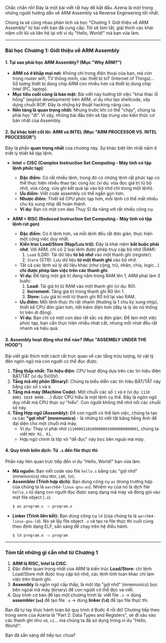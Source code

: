 Chắc chắn rồi! Đây là một bài viết rất hay để bắt đầu. Azeria là một trong những người hướng dẫn về ARM Assembly và Reverse Engineering tốt nhất.

Chúng ta sẽ cùng nhau phân tích và học "Chương 1: Giới thiệu về ARM Assembly" từ bài viết bạn đã cung cấp. Tôi sẽ tóm tắt, giải thích các khái niệm cốt lõi và liên hệ lại với ví dụ "Hello, World!" mà bạn vừa làm.

---

### **Bài học Chương 1: Giới thiệu về ARM Assembly**

#### **1. Tại sao phải học ARM Assembly? (Mục "Why ARM?")**

*   **ARM có ở khắp mọi nơi:** Không chỉ trong điện thoại của bạn, mà còn trong router wifi, TV thông minh, các thiết bị IoT (Internet of Things)... Số lượng thiết bị dùng chip ARM còn nhiều hơn cả thiết bị dùng chip Intel (PC, laptop).
*   **Mục tiêu cuối cùng là bảo mật:** Bài viết này hướng tới việc "khai thác lỗ hổng" (exploit development) trên ARM, ví dụ như tạo shellcode, xây dựng chuỗi ROP. Đây là những kỹ thuật hacking nâng cao.
*   **Nền tảng là quan trọng nhất:** Nhưng trước khi có thể "chạy", chúng ta phải học "đi". Vì vậy, những bài đầu tiên sẽ tập trung vào kiến thức cơ bản nhất của Assembly.

#### **2. Sự khác biệt cốt lõi: ARM và INTEL (Mục "ARM PROCESSOR VS. INTEL PROCESSOR")**

Đây là phần **quan trọng nhất** của chương này. Sự khác biệt lớn nhất nằm ở triết lý thiết kế tập lệnh.

*   **Intel = CISC (Complex Instruction Set Computing - Máy tính có tập lệnh phức tạp)**
    *   **Đặc điểm:** Có rất nhiều lệnh, trong đó có những lệnh rất phức tạp có thể thực hiện nhiều thao tác cùng lúc (ví dụ: vừa đọc giá trị từ bộ nhớ, vừa cộng, vừa ghi kết quả lại vào bộ nhớ chỉ trong một lệnh).
    *   **Ưu điểm:** Viết code assembly có thể ngắn gọn hơn.
    *   **Nhược điểm:** Thiết kế CPU phức tạp hơn, mỗi lệnh có thể mất nhiều chu kỳ xung nhịp để hoàn thành.
    *   **Ví dụ:** Bạn có một con dao Thụy Sĩ đa năng với rất nhiều công cụ.

*   **ARM = RISC (Reduced Instruction Set Computing - Máy tính có tập lệnh rút gọn)**
    *   **Đặc điểm:** Có ít lệnh hơn, và mỗi lệnh đều rất đơn giản, thực hiện một công việc duy nhất.
    *   **Kiến trúc Load/Store (Nạp/Lưu trữ):** Đây là khái niệm **bắt buộc phải nhớ**. Với ARM, chỉ có 2 loại lệnh được phép truy cập bộ nhớ (RAM):
        1.  `Load` (LDR): Tải dữ liệu **từ bộ nhớ** vào một thanh ghi (register).
        2.  `Store` (STR): Lưu dữ liệu **từ một thanh ghi** vào bộ nhớ.
    *   Tất cả các lệnh xử lý dữ liệu khác (như cộng, trừ, nhân, chia, logic...) **chỉ được phép làm việc trên các thanh ghi**.
    *   **Ví dụ:** Để tăng một giá trị đang nằm trong RAM lên 1, ARM phải làm 3 bước:
        1.  **Load:** Tải giá trị từ RAM vào một thanh ghi (ví dụ: R0).
        2.  **Increment:** Tăng giá trị trong thanh ghi R0 lên 1.
        3.  **Store:** Lưu giá trị mới từ thanh ghi R0 trở lại vào RAM.
    *   **Ưu điểm:** Mỗi lệnh thực thi rất nhanh (thường là 1 chu kỳ xung nhịp), thiết kế CPU đơn giản hơn, tiết kiệm điện hơn (đây là lý do nó thống trị trên di động).
    *   **Ví dụ:** Bạn chỉ có một con dao rất sắc và đơn giản. Để làm một việc phức tạp, bạn cần thực hiện nhiều nhát cắt, nhưng mỗi nhát đều rất nhanh và hiệu quả.

#### **3. Assembly hoạt động như thế nào? (Mục "ASSEMBLY UNDER THE HOOD")**

Bài viết giải thích một cách rất trực quan về các tầng trừu tượng, từ vật lý đến ngôn ngữ mà con người có thể đọc được.

1.  **Tầng thấp nhất: Tín hiệu điện:** CPU hoạt động dựa trên các tín hiệu điện BẬT/TẮT (ví dụ 5V/0V).
2.  **Tầng mã nhị phân (Binary):** Chúng ta biểu diễn các tín hiệu BẬT/TẮT này bằng các số `1` và `0`.
3.  **Tầng mã máy (Machine Code):** Một chuỗi các số `1` và `0` (ví dụ: `1110 0001 1010 0000...`) được CPU hiểu là một lệnh cụ thể. Đây là ngôn ngữ duy nhất mà CPU thực sự "hiểu". Con người không thể nhớ nổi các chuỗi số này.
4.  **Tầng Hợp ngữ (Assembly):** Để con người có thể làm việc, chúng ta tạo ra các **"gợi nhớ" (mnemonics)** - là những từ viết tắt bằng tiếng Anh để đại diện cho một chuỗi mã máy.
    *   Ví dụ: Thay vì phải nhớ `11100001101000000010000000000001`, chúng ta viết `MOV R2, R1`.
    *   Hợp ngữ chính là lớp vỏ "dễ đọc" này bọc bên ngoài mã máy.

#### **4. Quy trình biên dịch: Từ `.s` đến file thực thi**

Phần này liên quan trực tiếp đến ví dụ "Hello, World!" bạn vừa làm.

*   **Mã nguồn:** Bạn viết code vào file `hello.s` bằng các "gợi nhớ" (mnemonics) như `MOV`, `LDR`, `SVC`.
*   **Assembler (Trình hợp dịch):** Bạn dùng công cụ `as` (trong trường hợp của chúng ta là `aarch64-linux-gnu-as`). Nhiệm vụ của nó là dịch file `hello.s` từ dạng con người đọc được sang dạng mã máy và đóng gói vào một file object (`.o`).
    ```bash
    $ as program.s -o program.o
    ```
*   **Linker (Trình liên kết):** Bạn dùng công cụ `ld` (của chúng ta là `aarch64-linux-gnu-ld`). Nó sẽ lấy file object `.o` và tạo ra file thực thi cuối cùng theo định dạng ELF, sẵn sàng để chạy trên hệ điều hành.
    ```bash
    $ ld program.o -o program
    ```

---

### **Tóm tắt những gì cần nhớ từ Chương 1**

1.  **ARM là RISC, Intel là CISC.**
2.  Đặc điểm quan trọng nhất của ARM là kiến trúc **Load/Store**: chỉ lệnh Load/Store mới được truy cập bộ nhớ, các lệnh tính toán khác chỉ làm việc trên thanh ghi.
3.  **Assembly** là ngôn ngữ cấp thấp, là một lớp "gợi nhớ" (mnemonics) bọc bên ngoài mã máy (binary) để con người có thể đọc và viết.
4.  Quy trình cơ bản để tạo một chương trình là: viết file `.s` -> dùng **assembler (`as`)** để tạo file `.o` -> dùng **linker (`ld`)** để tạo file thực thi.

Bạn đã tự tay thực hành toàn bộ quy trình ở Bước 4 rồi đó! Chương tiếp theo trong serie của Azeria là "Part 2: Data Types and Registers", sẽ đi sâu vào các thanh ghi như `x0`, `x1`... mà chúng ta đã sử dụng trong ví dụ "Hello, World!".

Bạn đã sẵn sàng để tiếp tục chưa?